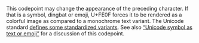 This codepoint may change the appearance of the preceding character. If that
is a symbol, dingbat or emoji, U+FE0F forces it to be rendered as a colorful
image as compared to a monochrome text variant. The Unicode standard [defines some
standardized variants](https://www.unicode.org/Public/7.0.0/ucd/StandardizedVariants.html).
See also [“Unicode symbol as text or emoji”](https://mts.io/2015/04/21/unicode-symbol-render-text-emoji/)
for a discussion of this codepoint.
